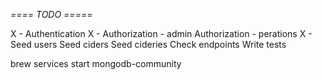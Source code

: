*==== TODO =====*

X - Authentication
X - Authorization - admin
Authorization - perations
X - Seed users
Seed ciders
Seed cideries
Check endpoints
Write tests

brew services start mongodb-community
